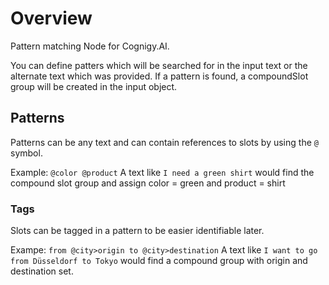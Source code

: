 # Overview
Pattern matching Node for Cognigy.AI.

You can define patters which will be searched for in the input text or the alternate text which was provided. If a pattern is found, a compoundSlot group will be created in the input object.

## Patterns
Patterns can be any text and can contain references to slots by using the `@` symbol. 

Example: `@color @product`
A text like `I need a green shirt` would find the compound slot group and assign color = green and product = shirt

### Tags
Slots can be tagged in a pattern to be easier identifiable later.

Exampe: `from @city>origin to @city>destination`
A text like `I want to go from Düsseldorf to Tokyo` would find a compound group with origin and destination set.